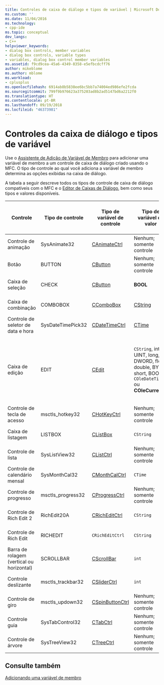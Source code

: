 ```yaml
---
title: Controles de caixa de diálogo e tipos de variável | Microsoft Docs
ms.custom: ''
ms.date: 11/04/2016
ms.technology:
- cpp-ide
ms.topic: conceptual
dev_langs:
- C++
helpviewer_keywords:
- dialog box controls, member variables
- dialog box controls, variable types
- variables, dialog box control member variables
ms.assetid: f9cd9cea-45a6-4349-8358-e5efbcdcff76
author: mikeblome
ms.author: mblome
ms.workload:
- cplusplus
ms.openlocfilehash: 6914ab8b5838ee6bc5bb7a74004ed986efe2fcda
ms.sourcegitcommit: 799f9b976623a375203ad8b2ad5147bd6a2212f0
ms.translationtype: HT
ms.contentlocale: pt-BR
ms.lasthandoff: 09/19/2018
ms.locfileid: "46373981"
---
```

# <a name="dialog-box-controls-and-variable-types"></a>Controles da caixa de diálogo e tipos de variável

Use o [Assistente de Adição de Variável de Membro](../ide/add-member-variable-wizard.md) para adicionar uma variável de membro a um controle de caixa de diálogo criado usando o MFC. O tipo de controle ao qual você adiciona a variável de membro determina as opções exibidas na caixa de diálogo.

A tabela a seguir descreve todos os tipos de controle de caixa de diálogo compatíveis com o MFC e o [Editor de Caixas de Diálogo](../windows/dialog-editor.md), bem como seus tipos e valores disponíveis.

|Controle|Tipo de controle|Tipo de variável de controle|Tipo de variável de valor|Valores mín./máx. (somente tipo de valor)|
|-------------|------------------|---------------------------|-------------------------|-----------------------------------------|
|Controle de animação|SysAnimate32|[CAnimateCtrl](../mfc/reference/canimatectrl-class.md)|Nenhum; somente controle|N/D|
|Botão|BUTTON|[CButton](../mfc/reference/cbutton-class.md)|Nenhum; somente controle|N/D|
|Caixa de seleção|CHECK|[CButton](../mfc/reference/cbutton-class.md)|**BOOL**|Valor mín./valor máx.|
|Caixa de combinação|COMBOBOX|[CComboBox](../mfc/reference/ccombobox-class.md)|[CString](../atl-mfc-shared/reference/cstringt-class.md)|Número máx. de caracteres|
|Controle de seletor de data e hora|SysDateTimePick32|[CDateTimeCtrl](../mfc/reference/cdatetimectrl-class.md)|[CTime](../atl-mfc-shared/reference/ctime-class.md)|Valor mín./valor máx.|
|Caixa de edição|EDIT|[CEdit](../mfc/reference/cedit-class.md)|`CString`, int, UINT, long, DWORD, float, double, BYTE, short, BOOL, `COleDateTime` ou **COleCurrency**|Valor mín./valor máx.; alguns dão suporte ao número máximo de caracteres|
|Controle de tecla de acesso|msctls_hotkey32|[CHotKeyCtrl](../mfc/reference/chotkeyctrl-class.md)|Nenhum; somente controle|N/D|
|Caixa de listagem|LISTBOX|[CListBox](../mfc/reference/clistbox-class.md)|`CString`|Número máx. de caracteres|
|Controle de lista|SysListView32|[CListCtrl](../mfc/reference/clistctrl-class.md)|Nenhum; somente controle|N/D|
|Controle de calendário mensal|SysMonthCal32|[CMonthCalCtrl](../mfc/reference/cmonthcalctrl-class.md)|`CTime`|Valor mín./valor máx.|
|Controle de progresso|msctls_progress32|[CProgressCtrl](../mfc/reference/cprogressctrl-class.md)|Nenhum; somente controle|N/D|
|Controle de Rich Edit 2|RichEdit20A|[CRichEditCtrl](../mfc/reference/cricheditctrl-class.md)|`CString`|Número máx. de caracteres|
|Controle de Rich Edit|RICHEDIT|`CRichEditCtrl`|`CString`|Número máx. de caracteres|
|Barra de rolagem (vertical ou horizontal)|SCROLLBAR|[CScrollBar](../mfc/reference/cscrollbar-class.md)|`int`|Valor mín./valor máx.|
|Controle deslizante|msctls_trackbar32|[CSliderCtrl](../mfc/reference/csliderctrl-class.md)|`int`|Valor mín./valor máx.|
|Controle de giro|msctls_updown32|[CSpinButtonCtrl](../mfc/reference/cspinbuttonctrl-class.md)|Nenhum; somente controle|N/D|
|Controle guia|SysTabControl32|[CTabCtrl](../mfc/reference/ctabctrl-class.md)|Nenhum; somente controle|N/D|
|Controle de árvore|SysTreeView32|[CTreeCtrl](../mfc/reference/ctreectrl-class.md)|Nenhum; somente controle|N/D|

## <a name="see-also"></a>Consulte também

[Adicionando uma variável de membro](../ide/adding-a-member-variable-visual-cpp.md)